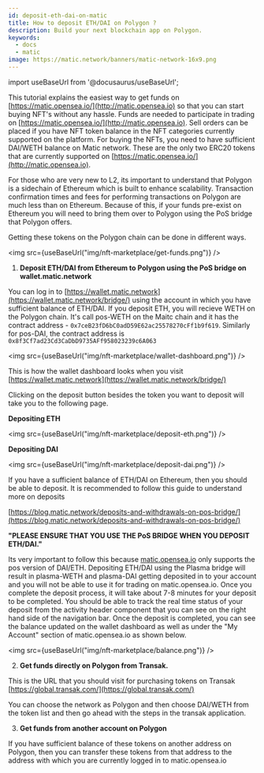 ```yaml
---
id: deposit-eth-dai-on-matic
title: How to deposit ETH/DAI on Polygon ? 
description: Build your next blockchain app on Polygon.
keywords:
  - docs
  - matic
image: https://matic.network/banners/matic-network-16x9.png 
---
```

import useBaseUrl from '@docusaurus/useBaseUrl';

This tutorial explains the easiest way to get funds on [https://matic.opensea.io/](http://matic.opensea.io) so that you can start buying NFT's without any hassle. Funds are needed to participate in trading on [https://matic.opensea.io/](http://matic.opensea.io). Sell orders can be placed if you have NFT token balance in the NFT categories currently supported on the platform. For buying the NFTs, you need to have sufficient DAI/WETH balance on Matic network. These are the only two ERC20 tokens that are currently supported on [https://matic.opensea.io/](http://matic.opensea.io). 

For those who are very new to L2, its important to understand that Polygon is a sidechain of Ethereum which is built to enhance scalability. Transaction confirmation times and fees for performing transactions on Polygon are much less than on Ethereum. Because of this, if your funds pre-exist on Ethereum you will need to bring them over to Polygon using the PoS bridge that Polygon offers. 

Getting these tokens on the Polygon chain can be done in different ways. 

<img src={useBaseUrl("img/nft-marketplace/get-funds.png")} />

1. **Deposit ETH/DAI from Ethereum to Polygon using the PoS bridge on wallet.matic.network**

  You can log in to [https://wallet.matic.network](https://wallet.matic.network/bridge/) using the account in which you have sufficient balance of ETH/DAI. If you deposit ETH, you will recieve WETH on the Polygon chain. It's call pos-WETH on the Maitc chain and it has the contract address - `0x7ceB23fD6bC0adD59E62ac25578270cFf1b9f619`. Similarly for pos-DAI, the contract address is `0x8f3Cf7ad23Cd3CaDbD9735AFf958023239c6A063` 

<img src={useBaseUrl("img/nft-marketplace/wallet-dashboard.png")} />

This is how the wallet dashboard looks when you visit [https://wallet.matic.network](https://wallet.matic.network/bridge/)

Clicking on the deposit button besides the token you want to deposit will take you to the following page. 

**Depositing ETH** 

<img src={useBaseUrl("img/nft-marketplace/deposit-eth.png")} />

**Depositing DAI** 

<img src={useBaseUrl("img/nft-marketplace/deposit-dai.png")} />

If you have a sufficient balance of ETH/DAI on Ethereum, then you should be able to deposit. It is recommended to follow this guide to understand more on deposits 

[https://blog.matic.network/deposits-and-withdrawals-on-pos-bridge/](https://blog.matic.network/deposits-and-withdrawals-on-pos-bridge/)

   **"PLEASE ENSURE THAT YOU USE THE PoS BRIDGE WHEN YOU DEPOSIT ETH/DAI."** 

Its very important to follow this because [matic.opensea.io](http://matic.opensea.io) only supports the pos version of DAI/ETH. Depositing ETH/DAI using the Plasma bridge will result in plasma-WETH and plasma-DAI getting deposited in to your account and you will not be able to use it for trading on matic.opensea.io. Once you complete the deposit process, it will take about 7-8 minutes for your deposit to be completed. You should be able to track the real time status of your deposit from the activity header component that you can see on the right hand side of the navigation bar. Once the deposit is completed, you can see the balance updated on the wallet dashboard as well as under the "My Account" section of matic.opensea.io as shown below. 

<img src={useBaseUrl("img/nft-marketplace/balance.png")} />

2. **Get funds directly on Polygon from Transak.**

This is the URL that you should visit for purchasing tokens on Transak 
[https://global.transak.com/](https://global.transak.com/)

You can choose the network as Polygon and then choose DAI/WETH from the token list and then go ahead with the steps in the transak application. 

3. **Get funds from another account on Polygon** 

If you have sufficient balance of these tokens on another address on Polygon, then you can transfer these tokens from that address to the address with which you are currently logged in to matic.opensea.io

